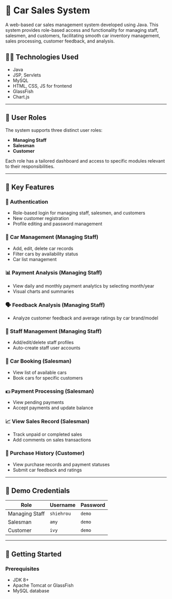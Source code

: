 # 🚗 Car Sales System

A web-based car sales management system developed using Java. This system provides role-based access and functionality for managing staff, salesmen, and customers, facilitating smooth car inventory management, sales processing, customer feedback, and analysis.

## 👨‍💻 Technologies Used

- Java
- JSP, Servlets
- MySQL
- HTML, CSS, JS for frontend
- GlassFish 
- Chart.js

---

## 🔐 User Roles

The system supports three distinct user roles:

- **Managing Staff**
- **Salesman**
- **Customer**

Each role has a tailored dashboard and access to specific modules relevant to their responsibilities.

---

## 🧩 Key Features

### 🔑 Authentication
- Role-based login for managing staff, salesmen, and customers
- New customer registration
- Profile editing and password management

### 🚗 Car Management (Managing Staff)
- Add, edit, delete car records
- Filter cars by availability status
- Car list management

### 📊 Payment Analysis (Managing Staff)
- View daily and monthly payment analytics by selecting month/year
- Visual charts and summaries

### 🗣 Feedback Analysis (Managing Staff)
- Analyze customer feedback and average ratings by car brand/model

### 👥 Staff Management (Managing Staff)
- Add/edit/delete staff profiles
- Auto-create staff user accounts

### 📅 Car Booking (Salesman)
- View list of available cars
- Book cars for specific customers

### 💵 Payment Processing (Salesman)
- View pending payments
- Accept payments and update balance

### 📈 View Sales Record (Salesman)
- Track unpaid or completed sales
- Add comments on sales transactions

### 🧾 Purchase History (Customer)
- View purchase records and payment statuses
- Submit car feedback and ratings

---

## 🧪 Demo Credentials

| Role           | Username   | Password |
|----------------|------------|----------|
| Managing Staff | `shiehrou` | `demo`   |
| Salesman       | `amy`      | `demo`   |
| Customer       | `ivy`      | `demo`   |

---

## 🚀 Getting Started

### Prerequisites
- JDK 8+
- Apache Tomcat or GlassFish
- MySQL database
